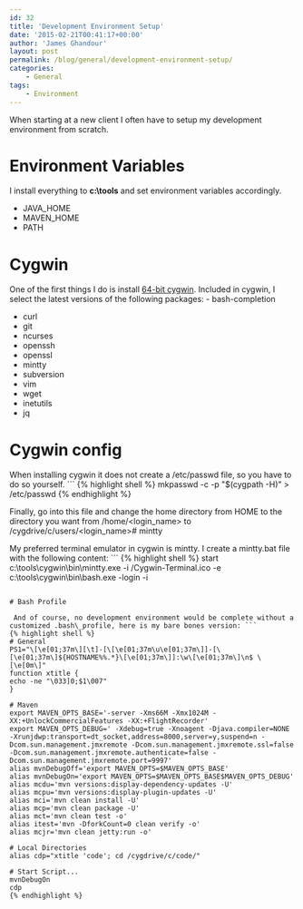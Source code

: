 ```yaml
---
id: 32
title: 'Development Environment Setup'
date: '2015-02-21T00:41:17+00:00'
author: 'James Ghandour'
layout: post
permalink: /blog/general/development-environment-setup/
categories:
    - General
tags:
    - Environment
---
```


When starting at a new client I often have to setup my development environment from scratch.

# Environment Variables

 I install everything to **c:\\tools** and set environment variables accordingly.  
- JAVA\_HOME
- MAVEN\_HOME
- PATH
 
# Cygwin

 One of the first things I do is install [64-bit cygwin](https://cygwin.com/setup-x86_64.exe). Included in cygwin, I select the latest versions of the following packages: - bash-completion
- curl
- git
- ncurses
- openssh
- openssl
- mintty
- subversion
- vim
- wget
- inetutils
- jq
 
# Cygwin config

 When installing cygwin it does not create a /etc/passwd file, so you have to do so yourself. ```
{% highlight shell %}
mkpasswd -c -p "$(cygpath -H)" > /etc/passwd 
 {% endhighlight %}

 Finally, go into this file and change the home directory from HOME to the directory you want from /home/<login_name> to /cygdrive/c/users/<login_name># mintty

 My preferred terminal emulator in cygwin is mintty. I create a mintty.bat file with the following content: ```
{% highlight shell %}
start c:\tools\cygwin\bin\mintty.exe -i /Cygwin-Terminal.ico -e c:\tools\cygwin\bin\bash.exe -login -i
```

# Bash Profile

 And of course, no development environment would be complete without a customized .bash\_profile, here is my bare bones version: ```
{% highlight shell %}
# General
PS1="\[\e[01;37m\][\t]-[\[\e[01;37m\u\e[01;37m\]]-[\[\e[01;37m\]${HOSTNAME%%.*}\[\e[01;37m\]]:\w\[\e[01;37m\]\n$ \[\e[0m\]"
function xtitle {
echo -ne "\033]0;$1\007"
}

# Maven
export MAVEN_OPTS_BASE='-server -Xms66M -Xmx1024M -XX:+UnlockCommercialFeatures -XX:+FlightRecorder'
export MAVEN_OPTS_DEBUG=' -Xdebug=true -Xnoagent -Djava.compiler=NONE -Xrunjdwp:transport=dt_socket,address=8000,server=y,suspend=n -Dcom.sun.management.jmxremote -Dcom.sun.management.jmxremote.ssl=false -Dcom.sun.management.jmxremote.authenticate=false -Dcom.sun.management.jmxremote.port=9997'
alias mvnDebugOff='export MAVEN_OPTS=$MAVEN_OPTS_BASE'
alias mvnDebugOn='export MAVEN_OPTS=$MAVEN_OPTS_BASE$MAVEN_OPTS_DEBUG'
alias mcdu='mvn versions:display-dependency-updates -U'
alias mcpu='mvn versions:display-plugin-updates -U'
alias mci='mvn clean install -U'
alias mcp='mvn clean package -U'
alias mct='mvn clean test -o'
alias itest='mvn -DforkCount=0 clean verify -o'
alias mcjr='mvn clean jetty:run -o'

# Local Directories
alias cdp="xtitle 'code'; cd /cygdrive/c/code/"

# Start Script...
mvnDebugOn
cdp
{% endhighlight %}
